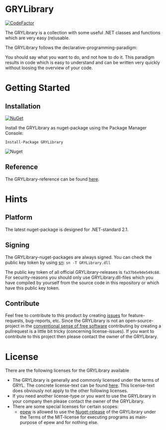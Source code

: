 ﻿# GRYLibrary

[![CodeFactor](https://www.codefactor.io/repository/github/aniondev/grylibrary/badge/master)](https://www.codefactor.io/repository/github/aniondev/grylibrary/overview/master)

The GRYLibrary is a collection with some useful .NET classes and functions which are very easy (re)usable.

The GRYLibrary follows the declarative-programming-paradigm:

You should say what you want to do, and not how to do it. This paradigm results in code which is easy to understand and can be written very quickly without loosing the overview of your code.

# Getting Started

## Installation

[![NuGet](https://img.shields.io/nuget/v/GRYLibrary.svg?color=green)](https://www.nuget.org/packages/GRYLibrary)

Install the GRYLibrary as nuget-package using the Package Manager Console:

```
Install-Package GRYLibrary
```

![Nuget](https://img.shields.io/nuget/dt/GRYLibrary.svg)

## Reference

The GRYLibrary-reference can be found [here](https://aniondev.github.io/GRYLibraryReference).

# Hints

## Platform

The latest nuget-package is designed for .NET-standard 2.1.

## Signing

The GRYLibrary-nuget-packages are always signed. You can check the public key token by using [sn](https://docs.microsoft.com/en/dotnet/framework/tools/sn-exe-strong-name-tool): `sn -T GRYLibrary.dll`

The public key token of all official GRYLibrary-releases is `fa37b6e9de549c68`. For security-reasons you should only use GRYLibrary.dll-files which you have compiled by yourself from the source code in this repository or which have this public key token.

## Contribute

Feel free to contribute to this product by creating [issues](https://github.com/anionDev/GRYLibrary/issues) for feature-requests, bug-reports, etc.
Since the GRYLibrary is not an open-source-project in the [conventional sense of free software](https://www.gnu.org/philosophy/free-sw.en.html) contributing by creating a pullrequest is a little bit tricky (concerning license-issues). If you want to contribute to this project then please contact the owner of the GRYLibrary.

# License

There are the following licenses for the GRYLibrary available
 - The GRYLibrary is generally and commonly licensed under the terms of GRYL. The concrete license-text can be found [here](https://raw.githubusercontent.com/anionDev/GRYLibrary/master/License.txt). This license-text does obviously not apply to the other following licenses.
 - If you need another license-type or you want to use the GRYLibrary in your company then please contact the owner of the GRYLibrary.
 - There are some special licenses for certain scopes:
   - [epew](https://github.com/anionDev/ExternalProgramExecutionWrapper) is allowed to use the [Nuget-release](https://www.nuget.org/packages/GRYLibrary) of the GRYLibrary under the Terms of the MIT-license for executing programs as main-purpose of epew and for nothing else.
